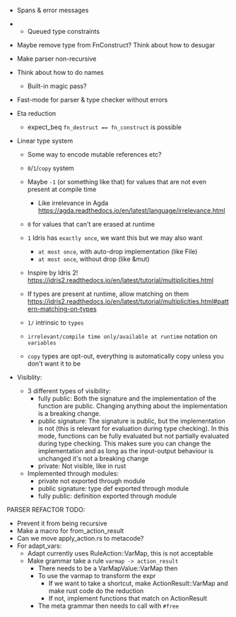 * Spans & error messages
* * Queued type constraints
* Maybe remove type from FnConstruct? Think about how to desugar
* Make parser non-recursive
* Think about how to do names
  * Built-in magic pass?
* Fast-mode for parser & type checker without errors
* Eta reduction
  * expect_beq `fn_destruct == fn_construct` is possible
* Linear type system
  * Some way to encode mutable references etc?
  * `0`/`1`/`copy` system
  * Maybe `-1` (or something like that) for values that are not even present at compile time
    * Like irrelevance in Agda https://agda.readthedocs.io/en/latest/language/irrelevance.html
  * `0` for values that can't are erased at runtime
  * `1` Idris has `exactly once`, we want this but we may also want
    * `at most once`, with auto-drop implementation (like File) 
    * `at most once`, without drop (like &mut)
  * Inspire by Idris 2! https://idris2.readthedocs.io/en/latest/tutorial/multiplicities.html
  * If types are present at runtime, allow matching on them https://idris2.readthedocs.io/en/latest/tutorial/multiplicities.html#pattern-matching-on-types

  * `1/` intrinsic to `types`
  * `irrelevant/compile time only/available at runtime` notation on `variables`

  * `copy` types are opt-out, everything is automatically copy unless you don't want it to be

* Visiblity:
  * 3 different types of visibility:
    * fully public: Both the signature and the implementation of the function are public. Changing anything about the implementation is a breaking change.
    * public signature: The signature is public, but the implementation is not (this is relevant for evaluation during type checking). In this mode, functions can be fully evaluated but not partially evaluated during type checking. This makes sure you can change the implementation and as long as the input-output behaviour is unchanged it's not a breaking change
    * private: Not visible, like in rust
  * Implemented through modules:
    * private not exported through module
    * public signature: type def exported through module
    * fully public: definition exported through module


PARSER REFACTOR TODO:
- Prevent it from being recursive
- Make a macro for from_action_result
- Can we move apply_action.rs to metacode?
- For adapt_vars:
  - Adapt currently uses RuleAction::VarMap, this is not acceptable
  - Make grammar take a rule `varmap -> action_result`
    - There needs to be a VarMapValue::VarMap then
    - To use the varmap to transform the expr
      - If we want to take a shortcut, make ActionResult::VarMap and make rust code do the reduction
      - If not, implement functions that match on ActionResult
    - The meta grammar then needs to call with `#free`



